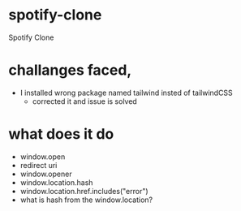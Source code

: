 # spotify-clone
Spotify Clone

# challanges faced,
- I installed wrong package named tailwind insted of tailwindCSS
  - corrected it and issue is solved

# what does it do
- window.open
- redirect uri
- window.opener
- window.location.hash
- window.location.href.includes("error")
- what is hash from the window.location?